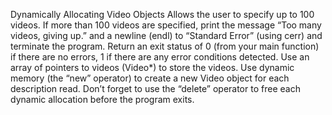 Dynamically Allocating Video Objects
Allows the user to specify up to 100 videos. If more than 100 videos are specified, print the message “Too many videos, giving up.” and a newline (endl) to “Standard Error” (using cerr) and terminate the program.
Return an exit status of 0 (from your main function) if there are no errors, 1 if there are any error conditions detected.
Use an array of pointers to videos (Video*) to store the videos. Use dynamic memory (the “new” operator) to create a new Video object for each description read. Don’t forget to use the “delete” operator to free each dynamic allocation before the program exits.
